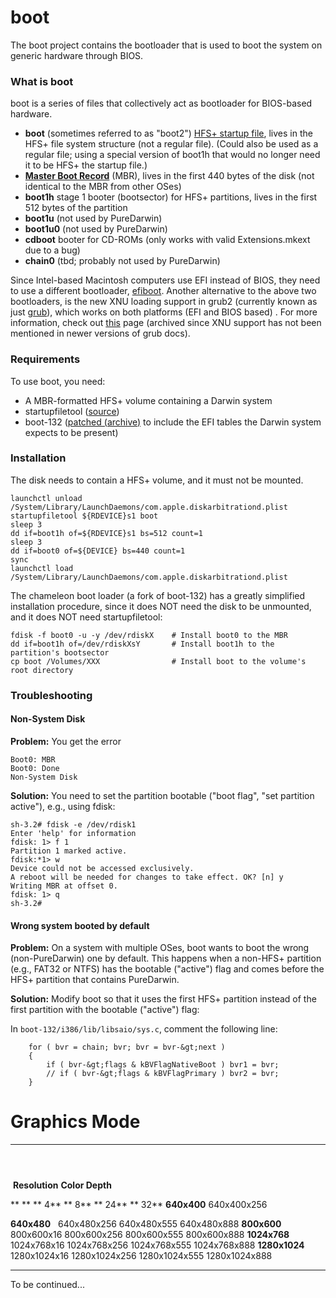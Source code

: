 boot
====
The boot project contains the bootloader that is used to boot the system on generic hardware through BIOS. 

### What is boot
boot is a series of files that collectively act as bootloader for BIOS-based hardware.

-   **boot** (sometimes referred to as "boot2") [HFS+ startup file](https://developer.apple.com/library/archive/technotes/tn/tn1150.html#StartupFile), lives in the HFS+ file system structure (not a regular file). (Could also be used as a regular file; using a special version of boot1h that would no longer need it to be HFS+ the startup file.)
-   **[Master Boot Record](http://en.wikipedia.org/wiki/Master_boot_record)** (MBR), lives in the first 440 bytes of the disk (not identical to the MBR from other OSes)
-   **boot1h** stage 1 booter (bootsector) for HFS+ partitions, lives in the first 512 bytes of the partition
-   **boot1u** (not used by PureDarwin)
-   **boot1u0** (not used by PureDarwin)
-   **cdboot** booter for CD-ROMs (only works with valid Extensions.mkext due to a bug)
-   **chain0** (tbd; probably not used by PureDarwin)

Since Intel-based Macintosh computers use EFI instead of BIOS, they need to use a different bootloader, [efiboot](https://github.com/PureDarwin/PureDarwin/wiki/efiboot).
Another alternative to the above two bootloaders, is the new XNU loading support in grub2 (currently known as just [grub](http://www.gnu.org/software/grub/)), which works on both platforms (EFI and BIOS based) . For more information, check out [this](https://web.archive.org/web/20100316172850/http://grub.enbug.org/XNUSupport) page (archived since XNU support has not been mentioned in newer versions of grub docs).

### Requirements

To use boot, you need:

-   A MBR-formatted HFS+ volume containing a Darwin system
-   startupfiletool ([source](https://opensource.apple.com/source/DarwinTools/DarwinTools-1/))
-   boot-132 ([patched (archive)](https://web.archive.org/web/20210712075811/http://tgwbd.org/darwin/boot.html) to include the EFI tables the Darwin system expects to be present)

### Installation

The disk needs to contain a HFS+ volume, and it must not be mounted.

```
launchctl unload /System/Library/LaunchDaemons/com.apple.diskarbitrationd.plist
startupfiletool ${RDEVICE}s1 boot
sleep 3
dd if=boot1h of=${RDEVICE}s1 bs=512 count=1
sleep 3
dd if=boot0 of=${DEVICE} bs=440 count=1
sync
launchctl load /System/Library/LaunchDaemons/com.apple.diskarbitrationd.plist
````

The chameleon boot loader (a fork of boot-132) has a greatly simplified installation procedure, since it does NOT need the disk to be unmounted, and it does NOT need startupfiletool:

```
fdisk -f boot0 -u -y /dev/rdiskX    # Install boot0 to the MBR
dd if=boot1h of=/dev/rdiskXsY       # Install boot1h to the partition's bootsector
cp boot /Volumes/XXX                # Install boot to the volume's root directory
```

### Troubleshooting

#### Non-System Disk

**Problem:** You get the error
```
Boot0: MBR
Boot0: Done
Non-System Disk
```
**Solution:** You need to set the partition bootable ("boot flag", "set partition active"), e.g., using fdisk:

```
sh-3.2# fdisk -e /dev/rdisk1
Enter 'help' for information
fdisk: 1> f 1
Partition 1 marked active.
fdisk:*1> w
Device could not be accessed exclusively.
A reboot will be needed for changes to take effect. OK? [n] y
Writing MBR at offset 0.
fdisk: 1> q
sh-3.2# 
```

#### Wrong system booted by default

**Problem:** On a system with multiple OSes, boot wants to boot the wrong (non-PureDarwin) one by default. This happens when a non-HFS+ partition (e.g., FAT32 or NTFS) has the bootable ("active") flag and comes before the HFS+ partition that contains PureDarwin.

**Solution:** Modify boot so that it uses the first HFS+ partition instead of the first partition with the bootable ("active") flag:

In `boot-132/i386/lib/libsaio/sys.c`, comment the following line:

```
    for ( bvr = chain; bvr; bvr = bvr-&gt;next ) 
    { 
        if ( bvr-&gt;flags & kBVFlagNativeBoot ) bvr1 = bvr; 
        // if ( bvr-&gt;flags & kBVFlagPrimary ) bvr2 = bvr; 
    }
```

Graphics Mode
=============

  ------------------ --------------------------- ---------------------------- ---------------------------- ----------------------------
                                                                                                        
                                                                                                           
   **Resolution**                              **Color Depth**                                          
                                                                                                           
  ** **             ** 4**                     ** 8**                      ** 24**                     ** 32**
  **640x400**                                   <span>640x400x256</span>                                 
                                                                                                           
  **640x480**                                   <span>640x480x256</span>     <span>640x480x555</span>     <span>640x480x888</span>
  **800x600**        <span>800x600x16</span>     <span>800x600x256</span>     <span>800x600x555</span>     <span>800x600x888</span>
  **1024x768**       <span>1024x768x16</span>    <span>1024x768x256</span>    <span>1024x768x555</span>    <span>1024x768x888</span>
  **1280x1024**      <span>1280x1024x16</span>   <span>1280x1024x256</span>   <span>1280x1024x555</span>   <span>1280x1024x888</span>
  ------------------ --------------------------- ---------------------------- ---------------------------- ----------------------------

To be continued...